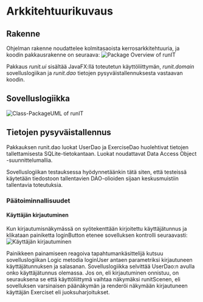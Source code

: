 # Arkkitehtuurikuvaus

## Rakenne
Ohjelman rakenne noudattelee kolmitasaoista kerrosarkkitehtuuria, ja koodin pakkausrakenne on seuraava:
![Package Overview of runIT](https://github.com/hajame/otm-harjoitustyo/blob/master/dokumentaatio/kuvat/packageOverview.jpg)

Pakkaus _runit.ui_ sisältää JavaFX:llä toteutetun käyttöliittymän, _runit.domain_ sovelluslogiikan ja _runit.dao_ tietojen pysyväistallennuksesta vastaavan koodin.


## Sovelluslogiikka
![Class-PackageUML of runIT](https://github.com/hajame/otm-harjoitustyo/blob/master/dokumentaatio/kuvat/runITclasspackage.jpg)

## Tietojen pysyväistallennus
Pakkauksen runit.dao luokat UserDao ja ExerciseDao huolehtivat tietojen tallettamisesta SQLite-tietokantaan. Luokat noudattavat Data Access Object -suunnittelumallia.

Sovelluslogiikan testauksessa hyödynnetäänkin tätä siten, että testeissä käytetään tiedostoon tallentavien DAO-olioiden sijaan keskusmuistiin tallentavia toteutuksia.

### Päätoiminnallisuudet
#### Käyttäjän kirjautuminen
Kun kirjautumisnäkymässä on syötekenttään kirjoitettu käyttäjätunnus ja klikataan painiketta loginButton etenee sovelluksen kontrolli seuraavasti:
![Käyttäjän kirjautuminen](https://github.com/hajame/otm-harjoitustyo/blob/master/dokumentaatio/kuvat/loginSequence.jpg)

Painikkeen painamiseen reagoiva tapahtumankäsittelijä kutsuu sovelluslogiikan Logic metodia loginUser antaen parametriksi kirjautuneen käyttäjätunnuksen ja salasanan. Sovelluslogiikka selvittää UserDao:n avulla onko käyttäjätunnus olemassa. Jos on, eli kirjautuminen onnistuu, on seurauksena se että käyttöliittymä vaihtaa näkymäksi runitScenen, eli sovelluksen varsinaisen päänäkymän ja renderöi näkymään kirjautuneen käyttäjän Exerciset eli juoksuharjoitukset.
